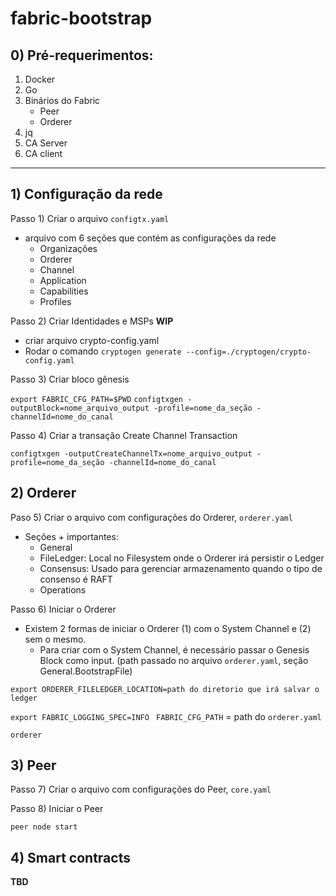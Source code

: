 # fabric-bootstrap

## 0) Pré-requerimentos:
1) Docker
2) Go
3) Binários do Fabric
	-  Peer
	-  Orderer
4) jq
5) CA Server
6) CA client

---
## 1) Configuração da rede

Passo 1) Criar o arquivo `configtx.yaml`

- arquivo com 6 seções que contém as configurações da rede
	- Organizações 
	- Orderer
	- Channel
	- Application
	- Capabilities
	- Profiles

Passo 2) Criar Identidades e MSPs
**WIP**

- criar arquivo crypto-config.yaml 
- Rodar o comando `cryptogen generate --config=./cryptogen/crypto-config.yaml`

Passo 3) Criar bloco gênesis

`export FABRIC_CFG_PATH=$PWD`
`configtxgen -outputBlock=nome_arquivo_output -profile=nome_da_seção -channelId=nome_do_canal`

Passo 4) Criar a transação Create Channel Transaction

`configtxgen -outputCreateChannelTx=nome_arquivo_output -profile=nome_da_seção -channelId=nome_do_canal`

## 2) Orderer

Paso 5) Criar o arquivo com configurações do Orderer, `orderer.yaml`
- Seções + importantes:
	- General
	- FileLedger: Local no Filesystem onde o Orderer irá persistir o Ledger
	- Consensus: Usado para gerenciar armazenamento quando o tipo de consenso é RAFT
	- Operations

Passo 6) Iniciar o Orderer
- Existem 2 formas de iniciar o Orderer (1) com o System Channel e (2) sem o mesmo.
	- Para criar com o System Channel, é necessário passar o Genesis Block como input. (path passado no arquivo `orderer.yaml`, seção General.BootstrapFile)

`export ORDERER_FILELEDGER_LOCATION=path do diretorio que irá salvar o ledger`

`export FABRIC_LOGGING_SPEC=INFO
`
`FABRIC_CFG_PATH` = path do `orderer.yaml`

`orderer`


## 3) Peer

Passo 7) Criar o arquivo com configurações do Peer, `core.yaml`

Passo 8) Iniciar o Peer

`peer node start`

## 4) Smart contracts

**TBD**
